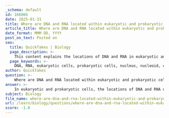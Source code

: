 ```yaml
---
_schema: default
id: 166866
date: 2025-01-31
title: Where are DNA and RNA located within eukaryotic and prokaryotic cells?
article_title: Where are DNA and RNA located within eukaryotic and prokaryotic cells?
date_format: MMM DD, YYYY
post_on_text: Posted on
seo:
  title: QuickTakes | Biology
  page_description: >-
    This content explains the locations of DNA and RNA in eukaryotic and prokaryotic cells, highlighting the differences in structural organization and the roles in transcription and translation.
  page_keywords: >-
    DNA, RNA, eukaryotic cells, prokaryotic cells, nucleus, nucleoid, cytoplasm, transcription, translation, central dogma, gene expression
author: QuickTakes
question: >-
    Where are DNA and RNA located within eukaryotic and prokaryotic cells?
answer: >-
    In eukaryotic and prokaryotic cells, the locations of DNA and RNA differ significantly due to their structural organization.\n\n### Eukaryotic Cells\n- **DNA**: In eukaryotic cells, DNA is primarily located in the **nucleus**. This compartmentalization allows for the regulation of gene expression and the protection of genetic material.\n- **RNA**: RNA is synthesized in the nucleus during the process of transcription. Once synthesized, it typically functions in the **cytoplasm**, where it plays a crucial role in protein synthesis through translation.\n\n### Prokaryotic Cells\n- **DNA**: In prokaryotic cells, DNA is found in a region called the **nucleoid**. Unlike eukaryotic cells, prokaryotes do not have a membrane-bound nucleus, so their DNA is located in the cytoplasm but is organized in a way that allows for efficient access and replication.\n- **RNA**: Similar to eukaryotic cells, RNA in prokaryotic cells is also located in the **cytoplasm**. It is synthesized directly in the cytoplasm and is involved in protein synthesis.\n\n### Summary\n- **Eukaryotic Cells**: \n  - DNA: Nucleus\n  - RNA: Synthesized in the nucleus, functions in the cytoplasm\n- **Prokaryotic Cells**: \n  - DNA: Nucleoid region\n  - RNA: Cytoplasm\n\nThis distinction in the location of DNA and RNA is essential for understanding the cellular processes of transcription and translation, which are fundamental to the central dogma of molecular biology.
subject: Biology
file_name: where-are-dna-and-rna-located-within-eukaryotic-and-prokaryotic-cells.md
url: /learn/biology/questions/where-are-dna-and-rna-located-within-eukaryotic-and-prokaryotic-cells
score: -1.0
---
```


&nbsp;